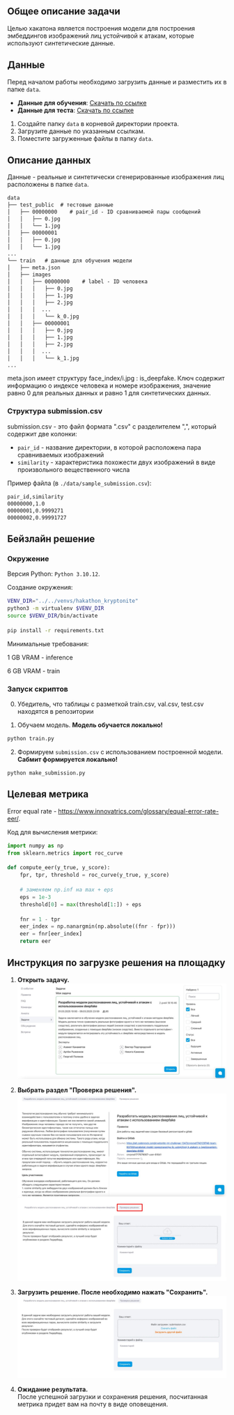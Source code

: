
## Общее описание задачи

Целью хакатона является построения модели для построения эмбеддингов изображений лиц устойчивой к атакам, которые используют синтетические данные.


## Данные

Перед началом работы необходимо загрузить данные и разместить их в папке `data`. 

- **Данные для обучения**: [Скачать по ссылке](https://storage.codenrock.com/companies/codenrock-13/contests/kryptonite-ml-challenge/train.zip)
- **Данные для теста**: [Скачать по ссылке](https://storage.codenrock.com/companies/codenrock-13/contests/kryptonite-ml-challenge/test_public.zip)

1. Создайте папку `data` в корневой директории проекта.
2. Загрузите данные по указанным ссылкам.
3. Поместите загруженные файлы в папку `data`.

## Описание данных

Данные - реальные и синтетически сгенерированные изображения лиц расположены в папке `data`.

```
data
├── test_public  # тестовые данные
│   ├── 00000000    # pair_id - ID сравниваемой пары сообщений
│   │   ├── 0.jpg
│   │   └── 1.jpg
│   ├── 00000001
│   │   ├── 0.jpg
│   │   └── 1.jpg
...
└── train   # данные для обучения модели
│   ├── meta.json 
│   ├── images 
│   │   ├── 00000000    # label - ID человека
│   │   │   ├── 0.jpg
│   │   │   ├── 1.jpg
│   │   │   ├── 2.jpg
│   │   │  ...
│   │   │   └── k_0.jpg
│   │   ├── 00000001
│   │   │   ├── 0.jpg
│   │   │   ├── 1.jpg
│   │   │   ├── 2.jpg
│   │   │  ...
│   │   │   └── k_1.jpg
...
```

meta.json имеет структуру face_index/i.jpg : is_deepfake. Ключ содержит информацию о индексе человека и номере изображения, значение равно 0 для реальных данных и равно 1 для синтетических данных. 

### Структура submission.csv

submission.csv - это файл формата ".csv" с разделителем ",", который содержит две колонки:

- `pair_id` - название директории, в которой расположена пара сравниваемых изображений
- `similarity` - характеристика похожести двух изображений в виде произвольного вещественного числа


Пример файла (в `./data/sample_submission.csv`):
```
pair_id,similarity
00000000,1.0
00000001,0.9999271
00000002,0.99991727
```


## Бейзлайн решение

### Окружение
Версия Python: `Python 3.10.12`.
  
Создание окружения:

```bash
VENV_DIR="../../venvs/hakathon_kryptonite"
python3 -m virtualenv $VENV_DIR
source $VENV_DIR/bin/activate

pip install -r requirements.txt
```


Минимальные требования:

1 GB VRAM - inference

6 GB VRAM - train

### Запуск скриптов


0. Убедитель, что таблицы с разметкой train.csv, val.csv, test.csv находятся в репозитории


1. Обучаем модель.
**Модель обучается локально!**

```bash
python train.py
```

2. Формируем `submission.csv` с использованием построенной модели.
**Сабмит формируется локально!**

```
python make_submission.py 
```

## Целевая метрика

Error equal rate - https://www.innovatrics.com/glossary/equal-error-rate-eer/.

Код для вычисления метрики:
```py
import numpy as np
from sklearn.metrics import roc_curve

def compute_eer(y_true, y_score):
    fpr, tpr, threshold = roc_curve(y_true, y_score)

    # заменяем np.inf на max + eps
    eps = 1e-3
    threshold[0] = max(threshold[1:]) + eps

    fnr = 1 - tpr
    eer_index = np.nanargmin(np.absolute((fnr - fpr)))
    eer = fnr[eer_index]
    return eer
```

## Инструкция по загрузке решения на площадку

1. **Открыть задачу.**  
   ![Шаг 1: Открытие задачи](assets/1.jpg)

2. **Выбрать раздел "Проверка решения".**  
   ![Шаг 2: Выбор раздела проверки](assets/2.jpg)  
   ![Шаг 2: Подтверждение выбора](assets/3.jpg)

3. **Загрузить решение. После необходимо нажать "Сохранить".**  
   ![Шаг 3: Загрузка решения](assets/4.jpg)

4. **Ожидание результата.**  
   После успешной загрузки и сохранения решения, посчитанная метрика придет вам на почту в виде оповещения.